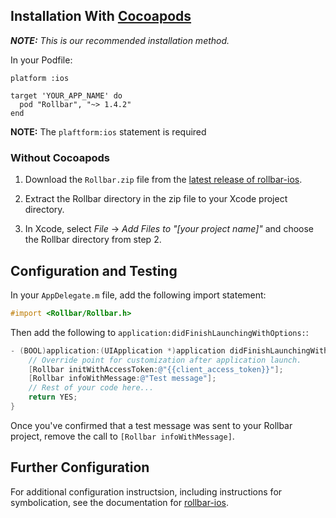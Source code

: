 ## Installation With <a href="http://cocoapods.org/" target="_blank" rel="noopener">Cocoapods</a> 
_**NOTE:** This is our recommended installation method._

In your Podfile:

```
platform :ios

target 'YOUR_APP_NAME' do
  pod "Rollbar", "~> 1.4.2"
end
```
**NOTE:** The `plaftform:ios` statement is required 


### Without Cocoapods

1. Download the `Rollbar.zip` file from the <a href="https://github.com/rollbar/rollbar-ios/releases/latest/" target="_blank" rel="noopener">latest release of rollbar-ios</a>.

2. Extract the Rollbar directory in the zip file to your Xcode project directory.

3. In Xcode, select _File_ -> _Add Files to "[your project name]"_ and choose the Rollbar directory from step 2.

## Configuration and Testing

In your `AppDelegate.m` file, add the following import statement:

```objectivec
#import <Rollbar/Rollbar.h>
```

Then add the following to `application:didFinishLaunchingWithOptions:`:

```objectivec
- (BOOL)application:(UIApplication *)application didFinishLaunchingWithOptions:(NSDictionary *)launchOptions {
    // Override point for customization after application launch.
    [Rollbar initWithAccessToken:@"{{client_access_token}}"];
    [Rollbar infoWithMessage:@"Test message"];
    // Rest of your code here...
    return YES;
}
```

Once you've confirmed that a test message was sent to your Rollbar project, remove the call to `[Rollbar infoWithMessage]`.

## Further Configuration

For additional configuration instructsion, including instructions for symbolication, see the documentation for <a href="https://rollbar.com/docs/notifier/rollbar-ios" target="_blank" rel="noopener">rollbar-ios</a>.
